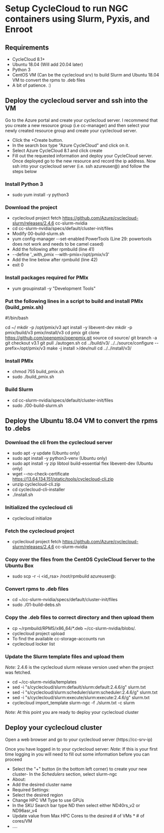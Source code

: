 # Setup CycleCloud to run NGC containers using Slurm, Pyxis, and Enroot

## Requirements
* CycleCloud 8.1+
* Ubuntu 18.04 (Will add 20.04 later)
* Python 3
* CentOS VM (Can be the cyclecloud srv) to build Slurm and Ubuntu 18.04 VM to convert the rpms to .deb files
* A bit of patience. :)

## Deploy the cyclecloud server and ssh into the VM
Go to the Azure portal and create your cyclecloud server. I recommend that you create a new resource group (i.e cc-manager) and then select your newly created resource group and create your cyclecloud server.
- Click the +Create button.
 - In the search box type "Azure CycleCloud" and click on it.
 - Select Azure CycleCloud 8.1 and click create
  - Fill out the requested information and deploy your CycleCloud server. 
Once deployed go to the new resource and record the ip address. Now ssh into your cyclecloud server (i.e. ssh azureuser@<cc-srv-ip>) and follow the steps below

### Install Python 3
- sudo yum install -y python3

### Download the project
- cyclecloud project fetch https://github.com/Azure/cyclecloud-slurm/releases/2.4.6 cc-slurm-nvidia
- cd cc-slurm-nvidia/specs/default/cluster-init/files
- Modify 00-build-slurm.sh
 - yum config-manager --set-enabled PowerTools (Line 29: powertools does not work and needs to be camel cased)
- Add the following after rpmbuild (line 41)
 - --define '_with_pmix --with-pmix=/opt/pmix/v3'
- Add the line below after rpmbuild (line 42)
 - exit 0

### Install packages required for PMIx
- yum groupinstall -y "Development Tools"

### Put the following lines in a script to build and install PMIx (build_pmix.sh)
#!/bin/bash
  
cd ~/
mkdir -p /opt/pmix/v3
apt install -y libevent-dev
mkdir -p pmix/build/v3 pmix/install/v3
cd pmix
git clone https://github.com/openpmix/openpmix.git source
cd source/
git branch -a
git checkout v3.1
git pull
./autogen.sh
cd ../build/v3/
../../source/configure --prefix=/opt/pmix/v3
make -j install >/dev/null
cd ../../install/v3/

### Install PMIx
- chmod 755 build_pmix.sh
- sudo ./build_pmix.sh

### Build Slurm
- cd cc-slurm-nvidia/specs/default/cluster-init/files
- sudo ./00-build-slurm.sh

## Deploy the Ubuntu 18.04 VM to convert the rpms to .debs
### Download the cli from the cyclecloud server
- sudo apt -y update (Ubuntu only)
- sudo apt install -y python3-venv (Ubuntu only)
- sudo apt install -y zip libtool build-essential flex libevent-dev (Ubuntu only)
- wget --no-check-certificate https://13.64.134.151/static/tools/cyclecloud-cli.zip
- unzip cyclecloud-cli.zip
- cd cyclecloud-cli-installer
- ./install.sh

### Initialized the cyclecloud cli
- cyclecloud initialize

### Fetch the cyclecloud project
- cyclecloud project fetch https://github.com/Azure/cyclecloud-slurm/releases/2.4.6 cc-slurm-nvidia

### Copy over the files from the CentOS CycleCloud Server to the Ubuntu Box
- sudo scp -r -i <id_rsa> /root/rpmbuild azureuser@<cyclecloud srv ip>:

### Convert rpms to .deb files
- cd ~/cc-slurm-nvidia/specs/default/cluster-init/files
- sudo ./01-build-debs.sh

### Copy the .deb files to correct directory and then upload them
- cp ~/rpmbuild/RPMS/x86\_64/\*.deb ~/cc-slurm-nvidia/blobs/.
- cyclecloud project upload <cc-storage-account>
 - To find the available cc-storage-accounts run
  - cyclecloud locker list

### Update the Slurm template files and upload them
_Note:_ 2.4.6 is the cyclecloud slurm release version used when the project was fetched.
- cd ~/cc-slurm-nvidia/templates
- sed -i "s/cyclecloud\/slurm:default/slurm:default:2.4.6/g" slurm.txt
- sed -i "s/cyclecloud\/slurm:scheduler/slurm:scheduler:2.4.6/g" slurm.txt
- sed -i "s/cyclecloud\/slurm:execute/slurm:execute:2.4.6/g" slurm.txt
- cyclecloud import\_template slurm-ngc -f ./slurm.txt -c slurm

_Note:_ At this point you are ready to deploy your cyclecloud cluster

## Deploy your cyclecloud cluster
Open a web browser and go to your cyclecloud server (https://cc-srv-ip)

Once you have logged in to your cyclecloud server:
_Note:_ If this is your first time logging in you will need to fill out some information before you can proceed
- Select the "+" button (in the bottom left corner) to create your new cluster- In the _Schedulers_ section, select slurm-ngc
 - About:
  - Add the desired cluster name
 - Required Settings:
  - Select the desired region
  - Change HPC VM Type to use GPUs
   - In the SKU Search bar type ND then select either ND40rs\_v2 or ND96asr\_v4
  - Update value from Max HPC Cores to the desired # of VMs * # of cores/VM
  - ....




